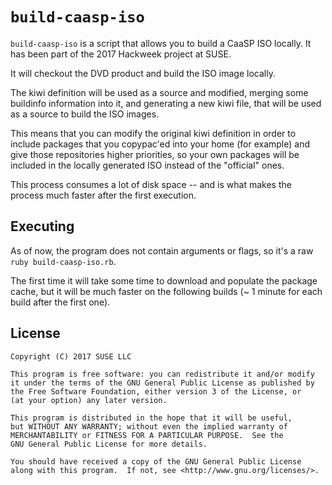 # `build-caasp-iso`

`build-caasp-iso` is a script that allows you to build a CaaSP ISO locally. It has been part of the
2017 Hackweek project at SUSE.

It will checkout the DVD product and build the ISO image locally.

The kiwi definition will be used as a source and modified, merging some buildinfo information into
it, and generating a new kiwi file, that will be used as a source to build the ISO images.

This means that you can modify the original kiwi definition in order to include packages that you
copypac'ed into your home (for example) and give those repositories higher priorities, so your
own packages will be included in the locally generated ISO instead of the "official" ones.

This process consumes a lot of disk space -- and is what makes the process much faster after the
first execution.

## Executing

As of now, the program does not contain arguments or flags, so it's a raw `ruby build-caasp-iso.rb`.

The first time it will take some time to download and populate the package cache, but it will be
much faster on the following builds (~ 1 minute for each build after the first one).

## License

```
Copyright (C) 2017 SUSE LLC

This program is free software: you can redistribute it and/or modify
it under the terms of the GNU General Public License as published by
the Free Software Foundation, either version 3 of the License, or
(at your option) any later version.

This program is distributed in the hope that it will be useful,
but WITHOUT ANY WARRANTY; without even the implied warranty of
MERCHANTABILITY or FITNESS FOR A PARTICULAR PURPOSE.  See the
GNU General Public License for more details.

You should have received a copy of the GNU General Public License
along with this program.  If not, see <http://www.gnu.org/licenses/>.
```
